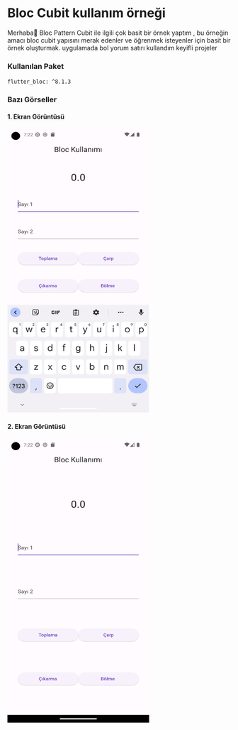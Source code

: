 # Bloc Cubit kullanım örneği

Merhaba👋 Bloc Pattern Cubit ile ilgili çok basit bir örnek yaptım , bu örneğin amacı bloc cubit yapısını merak edenler ve öğrenmek isteyenler için basit bir örnek oluşturmak. uygulamada bol yorum satırı kullandım keyifli projeler

### Kullanılan Paket

``` 
flutter_bloc: ^8.1.3 
```

### Bazı Görseller

#### 1. Ekran Görüntüsü
<img src="screnshout/Screenshot_1698088929.png" alt="Flutter Bloc Örneği" width="320" height="640">

#### 2. Ekran Görüntüsü
<img src="screnshout/Screenshot_1698088974.png" alt="Flutter Bloc Örneği" width="320" height="640">


